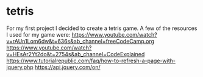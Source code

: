 # tetris

For my first project I decided to create a tetris game. A few of the resources I used for my game were: 
https://www.youtube.com/watch?v=rAUn1Lom6dw&t=636s&ab_channel=freeCodeCamp.org
https://www.youtube.com/watch?v=HEsAr2Yt2do&t=2754s&ab_channel=CodeExplained
https://www.tutorialrepublic.com/faq/how-to-refresh-a-page-with-jquery.php
https://api.jquery.com/on/

